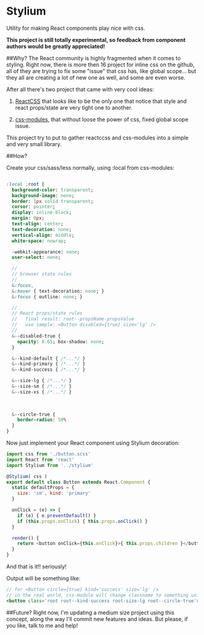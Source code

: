 # Stylium

Utility for making React components play nice with css.

**This project is still totally experimental, so feedback from component authors would be greatly appreciated!**

##Why?
The React community is highly fragmented when it comes to styling. Right now, there is more then 16 project for inline css on the github, all of they are trying to fix some "issue" that css has, like global scope... but they all are creating a lot of new one as well, and some are even worse.

After all there's two project that came with very cool ideas: 

1) [ReactCSS](http://reactcss.com/) that looks like to be the only one that notice that style and react props/state are very tight one to another.  

2) [css-modules](https://github.com/css-modules/css-modules), that without loose the power of css, fixed global scope issue.

This project try to put to gather reactccss and css-modules into a simple and very small library.   


##How? 

Create your css/sass/less normally, using :local from css-modules:

```sass

:local .root {
  background-color: transparent;
  background-image: none;
  border: 1px solid transparent;
  cursor: pointer;
  display: inline-block;
  margin: 0px;
  text-align: center;
  text-decoration: none;
  vertical-align: middle;
  white-space: nowrap;

  -webkit-appearance: none;
  user-select: none;

  //
  // browser state rules
  //
  &:focus,
  &:hover { text-decoration: none; }
  &:focus { outline: none; }

  //
  // React props/state rules
  //   final result: root--propsName-propsValue
  //   use sample: <Button disabled={true} size='lg' />
  //
  &--disabled-true {
    opacity: 0.65; box-shadow: none;
  }

  &--kind-default { /*...*/ }
  &--kind-primary { /*...*/ }
  &--kind-success { /*...*/ }

  &--size-lg { /*...*/ }
  &--size-sm { /*...*/ }
  &--size-xs { /*...*/ }
  
  

  &--circle-true {
    border-radius: 50%
  }
}
```

Now just implement your React component using Stylium decoration:

```javascript
import css from './button.scss'
import React from 'react'
import Stylium from '../stylium'

@Stylium( css )
export default class Button extends React.Component {
  static defaultProps = {
    size: 'sm', kind: 'primary'
  }

  onClick = (e) => {
    if (e) { e.preventDefault() }
    if (this.props.onClick) { this.props.onClick() }
  }

  render() {
    return <button onClick={this.onClick}>{ this.props.children }</button>
  }
}
```

And that is it!! seriously!

Output will be something like:

```jsx
// for <Button circle={true} kind='success' size='lg' />
// in the real world, css-module will change classname to something uniq like 'aseewfnjkc'
<button class='root root--kind-success root-size-lg root--circle-true'>...</button>
```


##Future?
Right now, I'm updating a medium size project using this concept, along the way I'll commit new features and ideas. But please, if you like, talk to me and help!  



